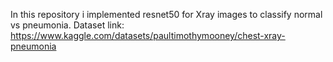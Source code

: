 In this repository i implemented resnet50 for Xray images to classify normal vs pneumonia.
Dataset link: https://www.kaggle.com/datasets/paultimothymooney/chest-xray-pneumonia
